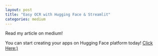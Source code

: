 ```yaml
---
layout: post
title: "Easy OCR with Hugging Face & Streamlit"
categories: medium
---
```


Read my article on medium! 

You can start creating your apps on Hugging Face platform today! [Click Here:)](https://medium.com/@balci.pelin/easyocr-with-hugging-face-with-streamlit-f5a27666ec5c)